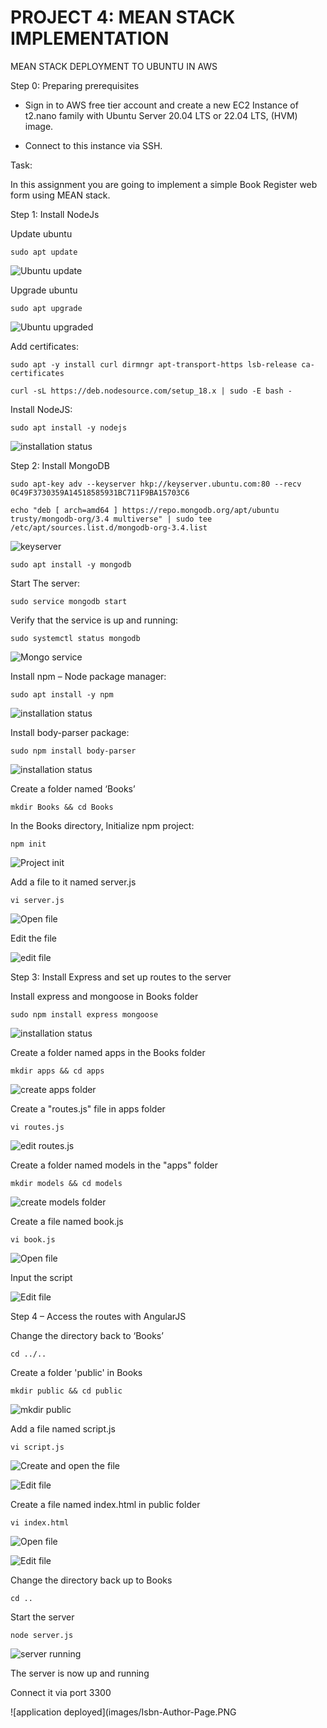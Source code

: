 # PROJECT 4: MEAN STACK IMPLEMENTATION

MEAN STACK DEPLOYMENT TO UBUNTU IN AWS

Step 0:  Preparing prerequisites

- Sign in to AWS free tier account and create a new EC2 Instance of t2.nano family with Ubuntu Server 20.04 LTS or 22.04 LTS, (HVM) image.
  
- Connect to this instance via SSH.

Task:

In this assignment you are going to implement a simple Book Register web form using MEAN stack.

Step 1: Install NodeJs

Update ubuntu

`sudo apt update`

![Ubuntu update](images/Update-Ubuntu.PNG)

Upgrade ubuntu

`sudo apt upgrade`

![Ubuntu upgraded](images/Upgrade-Ubuntu.PNG)

Add certificates:

`sudo apt -y install curl dirmngr apt-transport-https lsb-release ca-certificates`

`curl -sL https://deb.nodesource.com/setup_18.x | sudo -E bash -`

Install NodeJS:

`sudo apt install -y nodejs`

![installation status](images/Install-nodejs-18x.PNG)

Step 2: Install MongoDB

`sudo apt-key adv --keyserver hkp://keyserver.ubuntu.com:80 --recv 0C49F3730359A14518585931BC711F9BA15703C6`

`echo "deb [ arch=amd64 ] https://repo.mongodb.org/apt/ubuntu trusty/mongodb-org/3.4 multiverse" | sudo tee /etc/apt/sources.list.d/mongodb-org-3.4.list`

![keyserver](images/Keyserver.PNG)

`sudo apt install -y mongodb`

Start The server:

`sudo service mongodb start`

Verify that the service is up and running:

`sudo systemctl status mongodb`

![Mongo service](images/Mongodb-service-running.PNG)

Install npm – Node package manager:

`sudo apt install -y npm`

![installation status](images/npm-installation.PNG)

Install body-parser package:

`sudo npm install body-parser`

![installation status](images/Body-parser.PNG)

Create a folder named ‘Books’

`mkdir Books && cd Books`

In the Books directory, Initialize npm project:

`npm init`

![Project init](images/mkdir-cd-init-Books.PNG)

Add a file to it named server.js

`vi server.js`

![Open file](images/edit-1-serverjs.PNG)

Edit the file

![edit file](images/edit-serverjs.PNG)

Step 3: Install Express and set up routes to the server

Install express and mongoose in Books folder

`sudo npm install express mongoose`

![installation status](images/install-express-mongoose.PNG)

Create a folder named apps in the Books folder

`mkdir apps && cd apps`

![create apps folder](images/mkdir-cd-apps.PNG)

Create a "routes.js" file in apps folder

`vi routes.js`

![edit routes.js](images/Edit-routesjs.PNG)

Create a folder named models in the "apps" folder

`mkdir models && cd models`

![create models folder](images/mkdir-cd-models.PNG)

Create a file named book.js

`vi book.js`

![Open file](images/Open-booksjs.PNG)

Input the script

![Edit file](images/edit-booksjs.PNG)

Step 4 – Access the routes with AngularJS

Change the directory back to ‘Books’

`cd ../..`

Create a folder 'public' in Books

`mkdir public && cd public`

![mkdir public](images/cd-cd-books-mkdir-cd-public.PNG)

Add a file named script.js

`vi script.js`

![Create and open the file](images/create-open-scriptjs.PNG)

![Edit file](images/edit-scriptjs.PNG)

Create a file named index.html in public folder

`vi index.html`

![Open file](images/Open-index-html.PNG)

![Edit file](images/edit-index-html.PNG)

Change the directory back up to Books

`cd ..`

Start the server

`node server.js`

![server running](images/Node-Server-js-start-successfully.PNG)

The server is now up and running

Connect it via port 3300

![application deployed](images/Isbn-Author-Page.PNG
